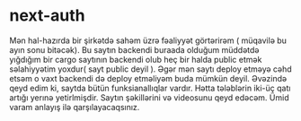 # next-auth
Mən hal-hazırda bir şirkətdə sahəm üzrə fəaliyyət görtərirəm ( müqavilə bu ayın sonu bitəcək). Bu saytın backendi buraada olduğum müddətdə yığdığım bir cargo saytının backendi olub heç bir halda public etmək səlahiyyətim yoxdur( sayt public deyil ). Əgər mən saytı deploy etməyə cəhd etsəm o vaxt backendi də deploy etməliyəm buda mümkün deyil. Əvəzində qeyd edim ki, saytda bütün funksianallıqlar vardır. Hətta tələblərin iki-üç qatı artığı yerınə yetirlmişdir. Saytın şəkillərini və videosunu qeyd edəcəm. Ümid varam anlayış ilə qarşılayacaqsınız.
